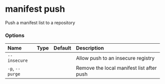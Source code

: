 # manifest push

<!---MARKER_GEN_START-->
Push a manifest list to a repository

### Options

| Name            | Type | Default | Description                               |
|:----------------|:-----|:--------|:------------------------------------------|
| `--insecure`    |      |         | Allow push to an insecure registry        |
| `-p`, `--purge` |      |         | Remove the local manifest list after push |


<!---MARKER_GEN_END-->

